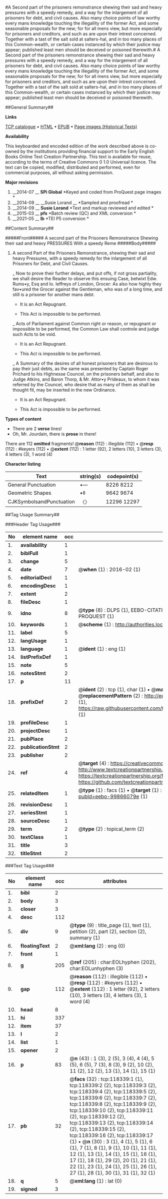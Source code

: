 #A Second part of the prisoners remonstrance shewing their sad and heavy pressures with a speedy remedy, and a way for the inlargement of all prisoners for debt, and civil causes. Also many choice points of law worthy every mans knowledge touching the illegallity of the former Act, and some seasonable proposals for the new; for for all mens view, but more especially for prisoners and creditors, and such as are upon their intrest concerned. Together with a tast of the salt sold at salters-hal, and in too many places of this Common-wealth, or certain cases instanced by which their justice may appear; published least men should be deceived or poisoned therewith.#
A Second part of the prisoners remonstrance shewing their sad and heavy pressures with a speedy remedy, and a way for the inlargement of all prisoners for debt, and civil causes. Also many choice points of law worthy every mans knowledge touching the illegallity of the former Act, and some seasonable proposals for the new; for for all mens view, but more especially for prisoners and creditors, and such as are upon their intrest concerned. Together with a tast of the salt sold at salters-hal, and in too many places of this Common-wealth, or certain cases instanced by which their justice may appear; published least men should be deceived or poisoned therewith.

##General Summary##

**Links**

[TCP catalogue](http://www.ota.ox.ac.uk/tcp/)  • 
[HTML](http://tei.it.ox.ac.uk/tcp/Texts-HTML/free/A92/A92822.html)  • 
[EPUB](http://tei.it.ox.ac.uk/tcp/Texts-EPUB/free/A92/A92822.epub) • 
[Page images (Historical Texts)](https://historicaltexts.jisc.ac.uk/eebo-99866079e)

**Availability**

This keyboarded and encoded edition of the work described above is co-owned by the
    institutions providing financial support to the Early English Books Online Text Creation
    Partnership. This text is available for reuse, according to the terms of  Creative Commons 0 1.0 Universal
    licence. The text can be copied, modified, distributed and performed, even for commercial
    purposes, all without asking permission.

**Major revisions**

1. __2014-07 __ __SPi Global__ *Keyed and coded from ProQuest page images *
1. __2014-09 __ __Susie Lorand __ *Sampled and proofread *
1. __2014-09 __ __Susie Lorand__ *Text and markup reviewed and edited *
1. __2015-03 __ __pfs__ *Batch review (QC) and XML conversion *
1. __2021-05 __ __lb__ *TEI P5 conversion *

##Content Summary##

#####Front#####
A second part of the Prisoners Remonstrance Shewing their sad and heavy PRESSURES With a speedy Reme
#####Body#####

1. A second Part of the Prisoners Remonstrance, shewing their sad and heavy Pressures, with a speedy remedy for the inlargement of all Prisoners for Debt, and Civil Causes.

    _ Now to prove their further delays, and put offs, if not gross partiality, we shall desire the Reader to observe this ensuing Case, betwixt Edw. Rums•y, Esq and Io. Ieffreys of London, Grocer: As also how highly they fav•ured the Grocer against the Gentleman, who was of a long time, and still is a prisoner for another mans debt.

      * It is an Act Repugnant.

      * This Act is impossible to be performed.

    _ Acts of Parliament against Common right or reason, or repugnant or impossible to be performed, the Common Law shall controle and judge such Acts to be void.

      * It is an Act Repugnant.

      * This Act is impossible to be performed.

    _ A Summary of the desires of all honest prisoners that are desirous to pay their just debts, as the same was presented by Captain Roger Prichard to his Highnesse Councel, on the prisoners behalf, and also to Judge Atkins, and Baron Thorp, & Mr. Attor•y Prideaux, to whom it was referred by the Councel, who desire that as many of them as shall be thought fit, may be inserted in the new Ordinance.

      * It is an Act Repugnant.

      * This Act is impossible to be performed.

**Types of content**

  * There are 2 **verse** lines!
  * Oh, Mr. Jourdain, there is **prose** in there!

There are 112 **omitted** fragments! 
 @__reason__ (112) : illegible (112)  •  @__resp__ (112) : #keyers (112)  •  @__extent__ (112) : 1 letter (92), 2 letters (10), 3 letters (3), 4 letters (3), 1 word (4)

**Character listing**


|Text|string(s)|codepoint(s)|
|---|---|---|
|General Punctuation|•—|8226 8212|
|Geometric Shapes|▪◊|9642 9674|
|CJKSymbolsandPunctuation|〈〉|12296 12297|

##Tag Usage Summary##

###Header Tag Usage###

|No|element name|occ|attributes|
|---|---|---|---|
|1.|__availability__|1||
|2.|__biblFull__|1||
|3.|__change__|5||
|4.|__date__|7| @__when__ (1) : 2016-02 (1)|
|5.|__editorialDecl__|1||
|6.|__encodingDesc__|1||
|7.|__extent__|2||
|8.|__fileDesc__|1||
|9.|__idno__|8| @__type__ (8) : DLPS (1), EEBO-CITATION (1), VID (1), EEBO-PROQUEST (1), STC (3), PROQUEST (1)|
|10.|__keywords__|1| @__scheme__ (1) : http://authorities.loc.gov/ (1)|
|11.|__label__|5||
|12.|__langUsage__|1||
|13.|__language__|1| @__ident__ (1) : eng (1)|
|14.|__listPrefixDef__|1||
|15.|__note__|5||
|16.|__notesStmt__|2||
|17.|__p__|11||
|18.|__prefixDef__|2| @__ident__ (2) : tcp (1), char (1)  •  @__matchPattern__ (2) : ([0-9\-]+):([0-9IVX]+) (1), (.+) (1)  •  @__replacementPattern__ (2) : http://eebo.chadwyck.com/downloadtiff?vid=$1&page=$2 (1), https://raw.githubusercontent.com/textcreationpartnership/Texts/master/tcpchars.xml#$1 (1)|
|19.|__profileDesc__|1||
|20.|__projectDesc__|1||
|21.|__pubPlace__|2||
|22.|__publicationStmt__|2||
|23.|__publisher__|2||
|24.|__ref__|4| @__target__ (4) : https://creativecommons.org/publicdomain/zero/1.0/ (1), http://www.textcreationpartnership.org/docs/. (1), https://textcreationpartnership.org/faq/#faq05 (1), https://github.com/textcreationpartnership (1)|
|25.|__relatedItem__|1| @__type__ (1) : facs (1)  •  @__target__ (1) : https://data.historicaltexts.jisc.ac.uk/view?pubId=eebo-99866079e (1)|
|26.|__revisionDesc__|1||
|27.|__seriesStmt__|1||
|28.|__sourceDesc__|1||
|29.|__term__|2| @__type__ (2) : topical_term (2)|
|30.|__textClass__|1||
|31.|__title__|3||
|32.|__titleStmt__|2||


###Text Tag Usage###

|No|element name|occ|attributes|
|---|---|---|---|
|1.|__bibl__|2||
|2.|__body__|3||
|3.|__closer__|3||
|4.|__desc__|112||
|5.|__div__|9| @__type__ (9) : title_page (1), text (1), petition (2), part (2), section (2), summary (1)|
|6.|__floatingText__|2| @__xml:lang__ (2) : eng (0)|
|7.|__front__|1||
|8.|__g__|205| @__ref__ (205) : char:EOLhyphen (202), char:EOLunhyphen (3)|
|9.|__gap__|112| @__reason__ (112) : illegible (112)  •  @__resp__ (112) : #keyers (112)  •  @__extent__ (112) : 1 letter (92), 2 letters (10), 3 letters (3), 4 letters (3), 1 word (4)|
|10.|__head__|8||
|11.|__hi__|337||
|12.|__item__|37||
|13.|__l__|2||
|14.|__list__|1||
|15.|__opener__|2||
|16.|__p__|83| @__n__ (43) : 1 (3), 2 (5), 3 (4), 4 (4), 5 (5), 6 (5), 7 (3), 8 (3), 9 (2), 10 (2), 11 (2), 12 (2), 13 (1), 14 (1), 15 (1)|
|17.|__pb__|32| @__facs__ (32) : tcp:118339:1 (1), tcp:118339:2 (2), tcp:118339:3 (2), tcp:118339:4 (2), tcp:118339:5 (2), tcp:118339:6 (2), tcp:118339:7 (2), tcp:118339:8 (2), tcp:118339:9 (2), tcp:118339:10 (2), tcp:118339:11 (2), tcp:118339:12 (2), tcp:118339:13 (2), tcp:118339:14 (2), tcp:118339:15 (2), tcp:118339:16 (2), tcp:118339:17 (1)  •  @__n__ (30) : 3 (1), 4 (1), 5 (1), 6 (1), 7 (1), 8 (1), 9 (1), 10 (1), 11 (1), 12 (1), 13 (1), 14 (1), 15 (1), 16 (1), 17 (1), 18 (1), 29 (2), 20 (1), 21 (1), 22 (1), 23 (1), 24 (1), 25 (1), 26 (1), 27 (1), 28 (1), 30 (1), 31 (1), 32 (1)|
|18.|__q__|5| @__xml:lang__ (1) : lat (0)|
|19.|__signed__|3||
